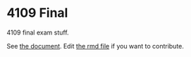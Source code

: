 # 4109 Final

4109 final exam stuff.

See [the document](./study.pdf). Edit [the rmd file](./study.rmd) if you want to contribute.

